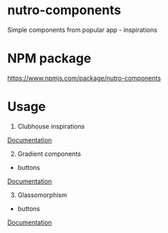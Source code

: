 # nutro-components

Simple components from popular app - inspirations

# NPM package

https://www.npmjs.com/package/nutro-components

# Usage

1. Clubhouse inspirations

[Documentation](https://nutro.netlify.app/components/clubhouse)

2. Gradient components

- buttons

[Documentation](https://nutro.netlify.app/components/gradients)

3. Glassomorphism

- buttons

[Documentation](https://nutro.netlify.app/components/glassomorphism)

